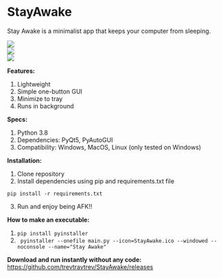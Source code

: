 # StayAwake  
Stay Awake is a minimalist app that keeps your computer from sleeping.
  
![](app.gif)  
![](trayMessage.png)  
![](trayMenu.png)  
  
**Features:**  
  1) Lightweight  
  2) Simple one-button GUI  
  3) Minimize to tray  
  4) Runs in background  
  
**Specs:**  
  1) Python 3.8  
  2) Dependencies: PyQt5, PyAutoGUI  
  3) Compatibility: Windows, MacOS, Linux (only tested on Windows)  

**Installation:**  
  1) Clone repository  
  2) Install dependencies using pip and requirements.txt file  
  ```
  pip install -r requirements.txt
  ```
  3) Run and enjoy being AFK!!  
  
**How to make an executable:**  
  1) ```pip install pyinstaller```  
  2) ``` pyinstaller --onefile main.py --icon=StayAwake.ico --windowed --noconsole --name="Stay Awake"```  
  
**Download and run instantly without any code:**  
https://github.com/trevtravtrev/StayAwake/releases  
